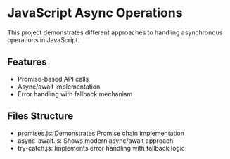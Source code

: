 # JavaScript Async Operations

This project demonstrates different approaches to handling asynchronous operations in JavaScript.

## Features

- Promise-based API calls
- Async/await implementation
- Error handling with fallback mechanism

## Files Structure

- promises.js: Demonstrates Promise chain implementation
- async-await.js: Shows modern async/await approach
- try-catch.js: Implements error handling with fallback logic